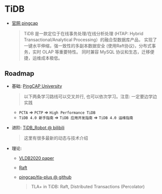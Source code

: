 # TiDB

- [官网 pingcap](https://pingcap.com)
  > TiDB 是一款定位于在线事务处理/在线分析处理
  > (HTAP: Hybrid Transactional/Analytical Processing）的融合型数据库产品，
  > 实现了一键水平伸缩，强一致性的多副本数据安全 (使用Raft协议)，分布式事务，实时 OLAP 等重要特性。
  > 同时兼容 MySQL 协议和生态，迁移便捷，运维成本极低。

## Roadmap
- 基础: [PingCAP University](https://university.pingcap.com/categories)
  > 以下两条学习路线可以交叉并行, 也可以依次学习。注意: 一定要边学边实践
  - `PCTA` => `PCTP` => `High Performance TiDB`
  - `TiDB 4.0 新手指南` => `TiDB 应用开发指南` => `TiDB 4.0 运维指南`

- 进阶: [TiDB_Robot @ bilibili](https://space.bilibili.com/86485707?from=search&seid=14267980155843203005)
  > 这里有很多最新的动态与技术介绍

- 理论:
  - [VLDB2020 paper](/TiDB/VLDB2020%20TiDB%20A%20Raft-based%20HTAP%20Database.pdf)
  - [Raft](PPT2020%20(TiDB-EdHuang)%20A%20Dance%20on%20Raft.pdf)

  - [pingcap/tla-plus @ github](https://github.com/pingcap/tla-plus)
    > TLA+ in TiDB: Raft, Distributed Transactions (Percolator)